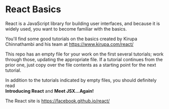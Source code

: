 # React Basics

React is a JavaScript library for building user interfaces, and because it is widely used, you want to become familiar with the basics.

You'll find some good tutorials on the basics created by Kirupa Chinnathambi and his team at https://www.kirupa.com/react/

This repo has an empty file for your work on the first several tutorials;  work through those, updating the appropriate file.  If a tutorial continues from the prior one, just copy over the file contents as a starting point for the next tutorial.

In addition to the tutorials indicated by empty files, you should definitely read  
**Introducing React** and **Meet JSX...Again!**


The React site is https://facebook.github.io/react/ 
